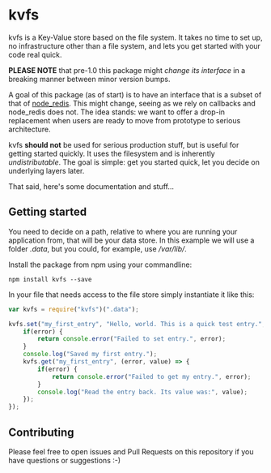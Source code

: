 kvfs
====

kvfs is a Key-Value store based on the file system.
It takes no time to set up, no infrastructure other than a file system, and lets you get started with your code real quick.

**PLEASE NOTE** that pre-1.0 this package might *change its interface* in a breaking manner between minor version bumps.

A goal of this package (as of start) is to have an interface that is a subset of that of [node_redis](https://github.com/NodeRedis/node_redis).
This might change, seeing as we rely on callbacks and node_redis does not.
The idea stands: we want to offer a drop-in replacement when users are ready to move from prototype to serious architecture.

kvfs **should not** be used for serious production stuff, but is useful for getting started quickly.
It uses the filesystem and is inherently *undistributable*.
The goal is simple: get you started quick, let you decide on underlying layers later.

That said, here's some documentation and stuff...

Getting started
---------------

You need to decide on a path, relative to where you are running your application from, that will be your data store.
In this example we will use a folder *.data*, but you could, for example, use */var/lib/<your app name>*.

Install the package from npm using your commandline:

    npm install kvfs --save

In your file that needs access to the file store simply instantiate it like this:

```js
var kvfs = require("kvfs")(".data");

kvfs.set("my_first_entry", "Hello, world. This is a quick test entry.", (error) => {
    if(error) {
        return console.error("Failed to set entry.", error);
    }
    console.log("Saved my first entry.");
    kvfs.get("my_first_entry", (error, value) => {
        if(error) {
            return console.error("Failed to get my entry.", error);
        }
        console.log("Read the entry back. Its value was:", value);
    });
});
```

Contributing
------------

Please feel free to open issues and Pull Requests on this repository if you have questions or suggestions :-)
